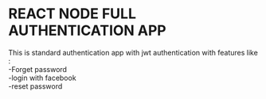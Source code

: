 <h1>REACT NODE FULL AUTHENTICATION APP</h1>

This is standard authentication app with jwt authentication with features like :
<br/>
-Forget password <br/>
-login with facebook<br/>
-reset password <br/>


